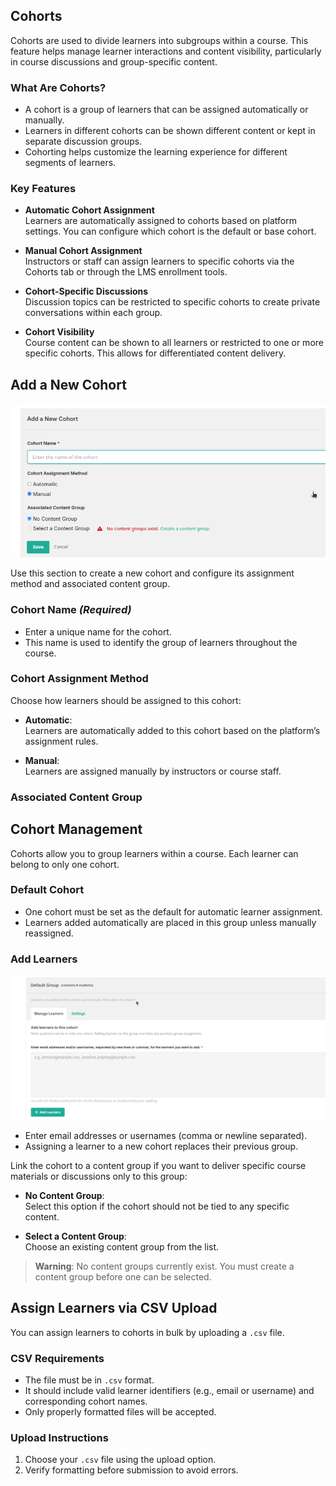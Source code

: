 ## Cohorts

Cohorts are used to divide learners into subgroups within a course. This feature helps manage learner interactions and content visibility, particularly in course discussions and group-specific content.

### What Are Cohorts?

- A cohort is a group of learners that can be assigned automatically or manually.
- Learners in different cohorts can be shown different content or kept in separate discussion groups.
- Cohorting helps customize the learning experience for different segments of learners.

### Key Features

- **Automatic Cohort Assignment**  
  Learners are automatically assigned to cohorts based on platform settings. You can configure which cohort is the default or base cohort.

- **Manual Cohort Assignment**  
  Instructors or staff can assign learners to specific cohorts via the Cohorts tab or through the LMS enrollment tools.

- **Cohort-Specific Discussions**  
  Discussion topics can be restricted to specific cohorts to create private conversations within each group.

- **Cohort Visibility**  
  Course content can be shown to all learners or restricted to one or more specific cohorts. This allows for differentiated content delivery.

## Add a New Cohort

  ![admin11](../images/admin11.png)


Use this section to create a new cohort and configure its assignment method and associated content group.

### Cohort Name *(Required)*

- Enter a unique name for the cohort.
- This name is used to identify the group of learners throughout the course.

### Cohort Assignment Method

Choose how learners should be assigned to this cohort:

- **Automatic**:  
  Learners are automatically added to this cohort based on the platform’s assignment rules.

- **Manual**:  
  Learners are assigned manually by instructors or course staff.

### Associated Content Group

## Cohort Management

Cohorts allow you to group learners within a course. Each learner can belong to only one cohort.

### Default Cohort

- One cohort must be set as the default for automatic learner assignment.
- Learners added automatically are placed in this group unless manually reassigned.


### Add Learners

  ![admin12](../images/admin12.png)

- Enter email addresses or usernames (comma or newline separated).
- Assigning a learner to a new cohort replaces their previous group.

Link the cohort to a content group if you want to deliver specific course materials or discussions only to this group:

- **No Content Group**:  
  Select this option if the cohort should not be tied to any specific content.

- **Select a Content Group**:  
  Choose an existing content group from the list.

> **Warning**: No content groups currently exist. You must create a content group before one can be selected.

## Assign Learners via CSV Upload

You can assign learners to cohorts in bulk by uploading a `.csv` file.

### CSV Requirements

- The file must be in `.csv` format.
- It should include valid learner identifiers (e.g., email or username) and corresponding cohort names.
- Only properly formatted files will be accepted.

### Upload Instructions

1. Choose your `.csv` file using the upload option.
2. Verify formatting before submission to avoid errors.
